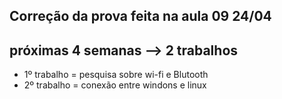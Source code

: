 ## Correção da prova feita na aula 09 24/04 
## próximas 4 semanas --> 2 trabalhos
* 1º trabalho = pesquisa sobre wi-fi e Blutooth
* 2º trabalho = conexão entre windons e linux
